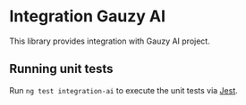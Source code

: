 # Integration Gauzy AI

This library provides integration with Gauzy AI project.

## Running unit tests

Run `ng test integration-ai` to execute the unit tests via [Jest](https://jestjs.io).
